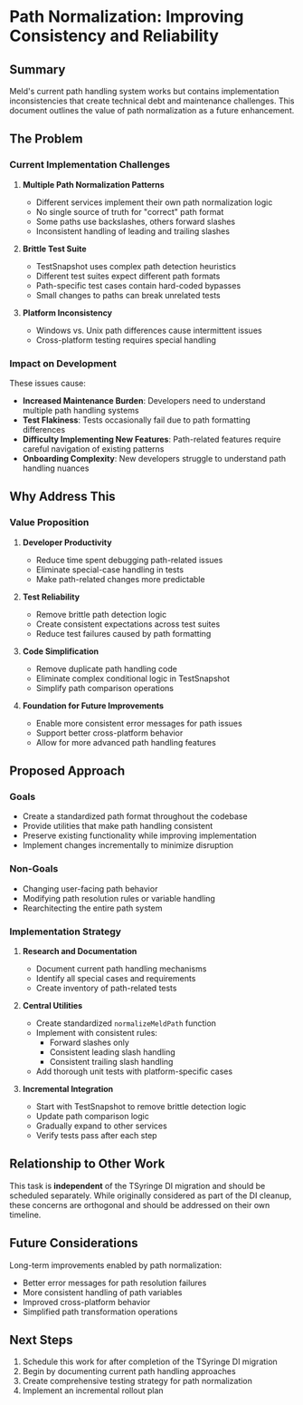 # Path Normalization: Improving Consistency and Reliability

## Summary

Meld's current path handling system works but contains implementation inconsistencies that create technical debt and maintenance challenges. This document outlines the value of path normalization as a future enhancement.

## The Problem

### Current Implementation Challenges

1. **Multiple Path Normalization Patterns**
   - Different services implement their own path normalization logic
   - No single source of truth for "correct" path format
   - Some paths use backslashes, others forward slashes
   - Inconsistent handling of leading and trailing slashes

2. **Brittle Test Suite**
   - TestSnapshot uses complex path detection heuristics
   - Different test suites expect different path formats
   - Path-specific test cases contain hard-coded bypasses
   - Small changes to paths can break unrelated tests

3. **Platform Inconsistency**
   - Windows vs. Unix path differences cause intermittent issues
   - Cross-platform testing requires special handling

### Impact on Development

These issues cause:
- **Increased Maintenance Burden**: Developers need to understand multiple path handling systems
- **Test Flakiness**: Tests occasionally fail due to path formatting differences
- **Difficulty Implementing New Features**: Path-related features require careful navigation of existing patterns
- **Onboarding Complexity**: New developers struggle to understand path handling nuances

## Why Address This

### Value Proposition

1. **Developer Productivity**
   - Reduce time spent debugging path-related issues
   - Eliminate special-case handling in tests
   - Make path-related changes more predictable

2. **Test Reliability**
   - Remove brittle path detection logic
   - Create consistent expectations across test suites
   - Reduce test failures caused by path formatting

3. **Code Simplification**
   - Remove duplicate path handling code
   - Eliminate complex conditional logic in TestSnapshot
   - Simplify path comparison operations

4. **Foundation for Future Improvements**
   - Enable more consistent error messages for path issues
   - Support better cross-platform behavior
   - Allow for more advanced path handling features

## Proposed Approach

### Goals

- Create a standardized path format throughout the codebase
- Provide utilities that make path handling consistent
- Preserve existing functionality while improving implementation
- Implement changes incrementally to minimize disruption

### Non-Goals

- Changing user-facing path behavior
- Modifying path resolution rules or variable handling
- Rearchitecting the entire path system

### Implementation Strategy

1. **Research and Documentation**
   - Document current path handling mechanisms
   - Identify all special cases and requirements
   - Create inventory of path-related tests

2. **Central Utilities**
   - Create standardized `normalizeMeldPath` function
   - Implement with consistent rules:
     - Forward slashes only
     - Consistent leading slash handling
     - Consistent trailing slash handling
   - Add thorough unit tests with platform-specific cases

3. **Incremental Integration**
   - Start with TestSnapshot to remove brittle detection logic
   - Update path comparison logic
   - Gradually expand to other services
   - Verify tests pass after each step

## Relationship to Other Work

This task is **independent** of the TSyringe DI migration and should be scheduled separately. While originally considered as part of the DI cleanup, these concerns are orthogonal and should be addressed on their own timeline.

## Future Considerations

Long-term improvements enabled by path normalization:
- Better error messages for path resolution failures
- More consistent handling of path variables
- Improved cross-platform behavior
- Simplified path transformation operations

## Next Steps

1. Schedule this work for after completion of the TSyringe DI migration
2. Begin by documenting current path handling approaches
3. Create comprehensive testing strategy for path normalization
4. Implement an incremental rollout plan